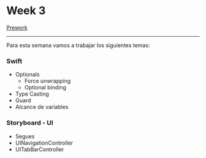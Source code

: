 # Week 3

[Prework](www.example.com)

----

Para esta semana vamos a trabajar los siguientes temas: 

### Swift

+ Optionals 
  + Force unwrapping 
  + Optional binding 
+ Type Casting 
+ Guard 
+ Alcance de variables 

### Storyboard - UI

+ Segues 
+ UINavigationController
+ UITabBarController



